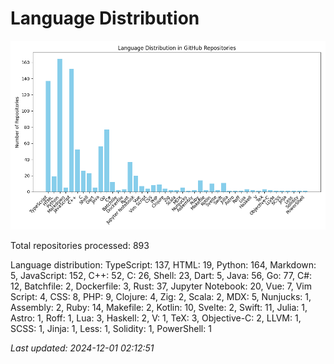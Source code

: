 # Language Distribution

![Language Distribution Chart](language_distribution_bar_chart.png)

Total repositories processed: 893

Language distribution:
TypeScript: 137, HTML: 19, Python: 164, Markdown: 5, JavaScript: 152, C++: 52, C: 26, Shell: 23, Dart: 5, Java: 56, Go: 77, C#: 12, Batchfile: 2, Dockerfile: 3, Rust: 37, Jupyter Notebook: 20, Vue: 7, Vim Script: 4, CSS: 8, PHP: 9, Clojure: 4, Zig: 2, Scala: 2, MDX: 5, Nunjucks: 1, Assembly: 2, Ruby: 14, Makefile: 2, Kotlin: 10, Svelte: 2, Swift: 11, Julia: 1, Astro: 1, Roff: 1, Lua: 3, Haskell: 2, V: 1, TeX: 3, Objective-C: 2, LLVM: 1, SCSS: 1, Jinja: 1, Less: 1, Solidity: 1, PowerShell: 1


_Last updated: 2024-12-01 02:12:51_
